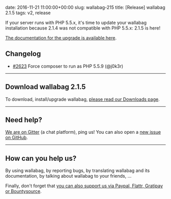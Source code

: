 date: 2016-11-21 11:00:00+00:00
slug: wallabag-215
title: [Release] wallabag 2.1.5
tags: v2, release

If your server runs with PHP 5.5.x, it's time to update your wallabag installation because 2.1.4 was not compatible with PHP 5.5.x: 2.1.5 is here!

[The documentation for the upgrade is available here](http://doc.wallabag.org/en/master/user/upgrade.html).  

## Changelog

- [#2623](https://github.com/wallabag/wallabag/pull/2623) Force composer to run as PHP 5.5.9 (@j0k3r)

<hr />

## Download wallabag 2.1.5

To download, install/upgrade wallabag, [please read our Downloads page](https://www.wallabag.org/pages/download-wallabag.html).

<hr />

## Need help?

[We are on Gitter](https://gitter.im/wallabag/wallabag) (a chat platform), ping us! You can also open a [new issue on GitHub](https://github.com/wallabag/wallabag/issues/new).

<hr />

## How can you help us?

By using wallabag, by reporting bugs, by translating wallabag and its documentation, by talking about wallabag to your friends, ...

Finally, don't forget that [you can also support us via Paypal, Flattr, Gratipay or Bountysource](https://www.wallabag.org/pages/donations.html).
